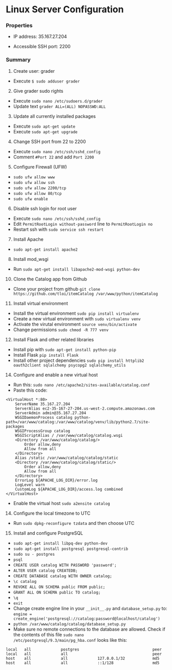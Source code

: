 # Linux Server Configuration

### Properties

- IP address: 35.167.27.204

- Accessible SSH port: 2200

### Summary

1. Create user: grader 
  - Execute `$ sudo adduser grader`

2. Give grader sudo rights
  - Execute `sudo nano /etc/sudoers.d/grader`
  - Update text `grader ALL=(ALL) NOPASSWD:ALL`
  
3. Update all currently installed packages
  - Execute `sudo apt-get update`
  - Execute `sudo apt-get upgrade`

4. Change SSH port from 22 to 2200
  - Execute `sudo nano /etc/ssh/sshd_config`
  - Comment  `#Port 22` and add `Port 2200`
  
5. Configure Firewall (UFW)
  - `sudo ufw allow www`
  - `sudo ufw allow ssh`
  - `sudo ufw allow 2200/tcp`
  - `sudo ufw allow 80/tcp`  
  - `sudo ufw enable`
   
6. Disable ssh login for root user
  - Execute `sudo nano /etc/ssh/sshd_config`
  - Edit `PermitRootLogin without-password` line to `PermitRootLogin no`
  - Restart ssh with `sudo service ssh restart`
 
7. Install Apache
  - `sudo apt-get install apache2`

8. Install mod_wsgi
  - Run `sudo apt-get install libapache2-mod-wsgi python-dev`

10. Clone the Catalog app from Github
  - Clone your project from github `git clone https://github.com/tloi/itemCatalog /var/www/python/itemCatalog`  
  
11. Install virtual environment
  - Install the virtual environment `sudo pip install virtualenv`
  - Create a new virtual environment with `sudo virtualenv venv`
  - Activate the virutal environment `source venv/bin/activate`
  - Change permissions `sudo chmod -R 777 venv`

12. Install Flask and other related libraries
  - Install pip with `sudo apt-get install python-pip`
  - Install Flask `pip install Flask`
  - Install other project dependencies `sudo pip install httplib2 oauth2client sqlalchemy psycopg2 sqlalchemy_utils`

14. Configure and enable a new virtual host
  - Run this: `sudo nano /etc/apache2/sites-available/catalog.conf`
  - Paste this code: 
  ```
  <VirtualHost *:80>
      ServerName 35.167.27.204
      ServerAlias ec2-35-167-27-204.us-west-2.compute.amazonaws.com
      ServerAdmin admin@35.167.27.204
      WSGIDaemonProcess catalog python-path=/var/www/catalog:/var/www/catalog/venv/lib/python2.7/site-packages
      WSGIProcessGroup catalog
      WSGIScriptAlias / /var/www/catalog/catalog.wsgi
      <Directory /var/www/catalog/catalog/>
          Order allow,deny
          Allow from all
      </Directory>
      Alias /static /var/www/catalog/catalog/static
      <Directory /var/www/catalog/catalog/static/>
          Order allow,deny
          Allow from all
      </Directory>
      ErrorLog ${APACHE_LOG_DIR}/error.log
      LogLevel warn
      CustomLog ${APACHE_LOG_DIR}/access.log combined
  </VirtualHost>
  ```
  - Enable the virtual host `sudo a2ensite catalog`
14. Configure the local timezone to UTC
  - Run `sudo dpkg-reconfigure tzdata` and then choose UTC

15. Install and configure PostgreSQL
  - `sudo apt-get install libpq-dev python-dev`
  - `sudo apt-get install postgresql postgresql-contrib`
  - `sudo su - postgres`
  - `psql`
  - `CREATE USER catalog WITH PASSWORD 'password';`
  - `ALTER USER catalog CREATEDB;`
  - `CREATE DATABASE catalog WITH OWNER catalog;`
  - `\c catalog`
  - `REVOKE ALL ON SCHEMA public FROM public;`
  - `GRANT ALL ON SCHEMA public TO catalog;`
  - `\q`
  - `exit`
  - Change create engine line in your `__init__.py` and `database_setup.py` to: 
  `engine = create_engine('postgresql://catalog:password@localhost/catalog')`
  - `python /var/www/catalog/catalog/database_setup.py`
  - Make sure no remote connections to the database are allowed. Check if the contents of this file `sudo nano /etc/postgresql/9.3/main/pg_hba.conf` looks like this:
  ```
  local   all             postgres                                peer
  local   all             all                                     peer
  host    all             all             127.0.0.1/32            md5
  host    all             all             ::1/128                 md5
  ```
  
